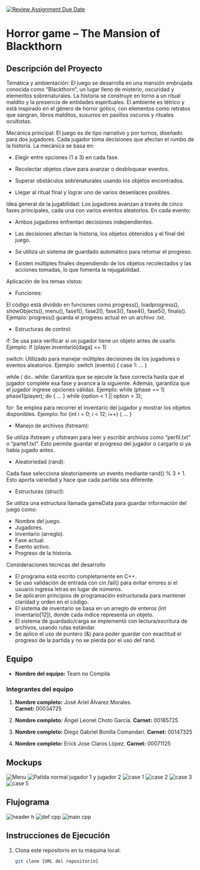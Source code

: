[![Review Assignment Due Date](https://classroom.github.com/assets/deadline-readme-button-22041afd0340ce965d47ae6ef1cefeee28c7c493a6346c4f15d667ab976d596c.svg)](https://classroom.github.com/a/mi1WNrHU)
# Horror game – The Mansion of Blackthorn

## Descripción del Proyecto

Temática y ambientación:
El juego se desarrolla en una mansión embrujada conocida como “Blackthorn”, un lugar lleno de misterio, oscuridad y elementos sobrenaturales. La historia se construye en torno a un ritual maldito y la presencia de entidades espirituales. El ambiente es tétrico y está inspirado en el género de horror gótico, con elementos como retratos que sangran, libros malditos, susurros en pasillos oscuros y rituales ocultistas.

Mecánica principal:
El juego es de tipo narrativo y por turnos, diseñado para dos jugadores. Cada jugador toma decisiones que afectan el rumbo de la historia. La mecánica se basa en:

- Elegir entre opciones (1 a 3) en cada fase.

- Recolectar objetos clave para avanzar o desbloquear eventos.

- Superar obstáculos sobrenaturales usando los objetos encontrados.

- Llegar al ritual final y lograr uno de varios desenlaces posibles.


Idea general de la jugabilidad:
Los jugadores avanzan a través de cinco fases principales, cada una con varios eventos aleatorios. En cada evento:

- Ambos jugadores enfrentan decisiones independientes.

- Las decisiones afectan la historia, los objetos obtenidos y el final del juego.

- Se utiliza un sistema de guardado automático para retomar el progreso.

- Existen múltiples finales dependiendo de los objetos recolectados y las acciones tomadas, lo que fomenta la rejugabilidad.


Aplicación de los temas vistos:

- Funciones:

El código está dividido en funciones como progress(), loadprogress(), showObjects(), menu(), fase1(), fase2(), fase3(), fase4(), fase5(), finals().
Ejemplo: progress() guarda el progreso actual en un archivo .txt.

- Estructuras de control:

if: Se usa para verificar si un jugador tiene un objeto antes de usarlo.
Ejemplo: if (player.inventario[daga] == 1)

switch: Utilizado para manejar múltiples decisiones de los jugadores o eventos aleatorios.
Ejemplo: switch (evento) { case 1: ... }

while / do...while: Garantiza que se ejecute la fase correcta hasta que el jugador complete esa fase y avance a la siguiente. Además, garantiza que el jugador ingrese opciones válidas.
Ejemplo: while (phase == 1) phase1(player);
         do { ... } while (option < 1 || option > 3);

for: Se emplea para recorrer el inventario del jugador y mostrar los objetos disponibles.
Ejemplo: for (int i = 0; i < 12; i++) { ... }

- Manejo de archivos (fstream):

Se utiliza ifstream y ofstream para leer y escribir archivos como “perfil.txt” o “parte1.txt”.
Esto permite guardar el progreso del jugador o cargarlo si ya había jugado antes.

- Aleatoriedad (rand):

Cada fase selecciona aleatoriamente un evento mediante rand() % 3 + 1. Esto aporta variedad y hace que cada partida sea diferente.

- Estructuras (struct):

Se utiliza una estructura llamada gameData para guardar información del juego como: 
- Nombre del juego.
- Jugadores.
- Inventario (arreglo).
- Fase actual.
- Evento activo.
- Progreso de la historia.

Consideraciones técnicas del desarrollo

- El programa está escrito completamente en C++.
- Se usó validación de entrada con cin.fail() para evitar errores si el usuario ingresa letras en lugar de números.
- Se aplicaron principios de programación estructurada para mantener claridad y orden en el código.
- El sistema de inventario se basa en un arreglo de enteros (int inventario[12]), donde cada índice representa un objeto.
- El sistema de guardado/carga se implementó con lectura/escritura de archivos, usando rutas estándar.
- Se aplico el uso de puntero (&) para poder guardar con exactitud el progreso de la partida y no se pierda por el uso del rand.


## Equipo

- **Nombre del equipo:** Team no Compila

### Integrantes del equipo

1. **Nombre completo:** José Ariel Álvarez Morales.  
   **Carnet:** 00034725

2. **Nombre completo:** Ángel Leonel Choto García.
   **Carnet:** 00185725

3. **Nombre completo:** Diego Gabriel Bonilla Comandari. 
   **Carnet:** 00147325
   
4. **Nombre completo:** Erick Jose Claros López.
   **Carnet:** 00071125

## Mockups
![Menu](https://github.com/user-attachments/assets/18a6b3eb-cc0c-4503-bff5-c907c2c43e7c)
![Patida normal jugador 1 y jugador 2](https://github.com/user-attachments/assets/72ddc669-e353-4479-a6ef-97ad18eae67f)
![case 1](https://github.com/user-attachments/assets/3e5910ef-756a-4ad4-b3c9-b9664ef07f55)
![case 2](https://github.com/user-attachments/assets/8fca0448-0247-4364-86fa-593c080bcd54)
![case 3](https://github.com/user-attachments/assets/4a31df5d-8040-4362-9cfa-7aaf5d959a37)
![case 5](https://github.com/user-attachments/assets/5c925c98-42cd-48a1-989d-62df7498cc5a)

## Flujograma
![header h](https://github.com/user-attachments/assets/8275efaf-84fd-40ae-8ca8-35125d0bf443)
![def cpp](https://github.com/user-attachments/assets/156f61c8-9369-4fa5-bf34-0722b2efd994)
![main cpp](https://github.com/user-attachments/assets/bde82976-76f4-4a2e-a60f-aa7de4b4bc21)




## Instrucciones de Ejecución

1. Clona este repositorio en tu máquina local:
   ```bash
   git clone [URL del repositorio]
